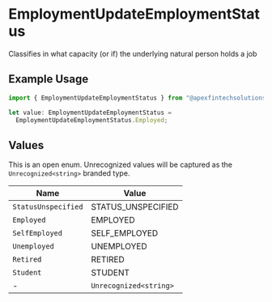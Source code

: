 # EmploymentUpdateEmploymentStatus

Classifies in what capacity (or if) the underlying natural person holds a job

## Example Usage

```typescript
import { EmploymentUpdateEmploymentStatus } from "@apexfintechsolutions/ascend-sdk/models/components";

let value: EmploymentUpdateEmploymentStatus =
  EmploymentUpdateEmploymentStatus.Employed;
```

## Values

This is an open enum. Unrecognized values will be captured as the `Unrecognized<string>` branded type.

| Name                   | Value                  |
| ---------------------- | ---------------------- |
| `StatusUnspecified`    | STATUS_UNSPECIFIED     |
| `Employed`             | EMPLOYED               |
| `SelfEmployed`         | SELF_EMPLOYED          |
| `Unemployed`           | UNEMPLOYED             |
| `Retired`              | RETIRED                |
| `Student`              | STUDENT                |
| -                      | `Unrecognized<string>` |